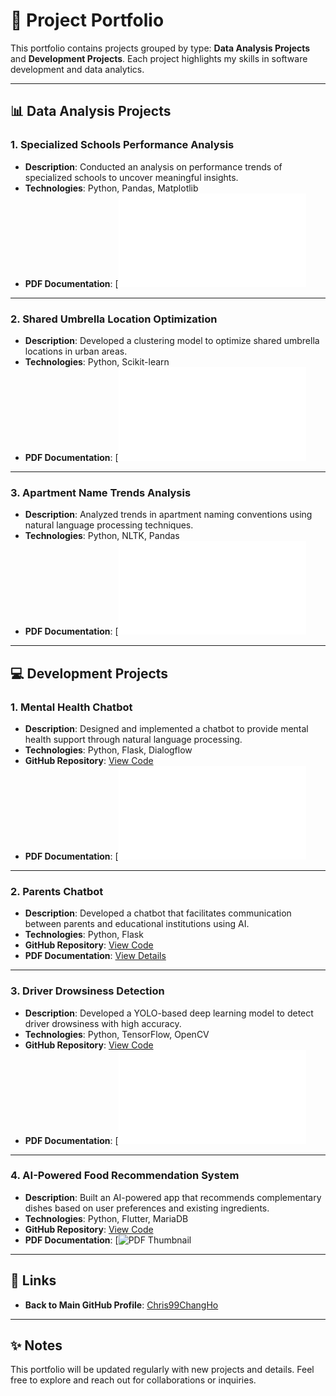 # 📂 Project Portfolio

This portfolio contains projects grouped by type: **Data Analysis Projects** and **Development Projects**. Each project highlights my skills in software development and data analytics.

---

## 📊 Data Analysis Projects

### 1. **Specialized Schools Performance Analysis**
- **Description**: Conducted an analysis on performance trends of specialized schools to uncover meaningful insights.  
- **Technologies**: Python, Pandas, Matplotlib  
- **PDF Documentation**: [![PDF Thumbnail](./1조_특성화중학교_데이터분석프로젝트.pdf)

---

### 2. **Shared Umbrella Location Optimization**
- **Description**: Developed a clustering model to optimize shared umbrella locations in urban areas.  
- **Technologies**: Python, Scikit-learn  
- **PDF Documentation**: [![PDF Thumbnail](./3조_공유우산_데이터분석프로젝트.pdf)

---

### 3. **Apartment Name Trends Analysis**
- **Description**: Analyzed trends in apartment naming conventions using natural language processing techniques.  
- **Technologies**: Python, NLTK, Pandas  
- **PDF Documentation**: [![PDF Thumbnail](./1조_아파트이름_데이터분석프로젝트.pdf)

---

## 💻 Development Projects

### 1. **Mental Health Chatbot**
- **Description**: Designed and implemented a chatbot to provide mental health support through natural language processing.  
- **Technologies**: Python, Flask, Dialogflow  
- **GitHub Repository**: [View Code](https://github.com/soneunrak/swproject10)  
- **PDF Documentation**: [![PDF Thumbnail](./캡스톤디자인10팀_챗봇프로젝트.pdf)

---

### 2. **Parents Chatbot**
- **Description**: Developed a chatbot that facilitates communication between parents and educational institutions using AI.  
- **Technologies**: Python, Flask  
- **GitHub Repository**: [View Code](https://github.com/Chris99ChangHo/Parents_chatbot)  
- **PDF Documentation**: [View Details](./5조_투게덜래_챗봇프로젝트.pdf)

---

### 3. **Driver Drowsiness Detection**
- **Description**: Developed a YOLO-based deep learning model to detect driver drowsiness with high accuracy.  
- **Technologies**: Python, TensorFlow, OpenCV  
- **GitHub Repository**: [View Code](https://github.com/signife/driver-drowsiness-detection)  
- **PDF Documentation**: [![PDF Thumbnail](./1조_ddd_딥러닝프로젝트.pdf)

---

### 4. **AI-Powered Food Recommendation System**
- **Description**: Built an AI-powered app that recommends complementary dishes based on user preferences and existing ingredients.  
- **Technologies**: Python, Flutter, MariaDB  
- **GitHub Repository**: [View Code](https://github.com/Chris99ChangHo/bapsim)  
- **PDF Documentation**: [![PDF Thumbnail]((https://drive.google.com/file/d/1PyK5Zz35qj1D5HiohM3RCGrpi8_Teik9/view?usp=sharing))

---

## 🔗 Links
- **Back to Main GitHub Profile**: [Chris99ChangHo](https://github.com/Chris99ChangHo)

---

## ✨ Notes
This portfolio will be updated regularly with new projects and details. Feel free to explore and reach out for collaborations or inquiries.
